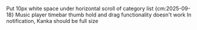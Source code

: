 Put 10px white space under horizontal scroll of category list {cm:2025-09-18}
Music player timebar thumb hold and drag functionality doesn't work
In notification, Kanka should be full size